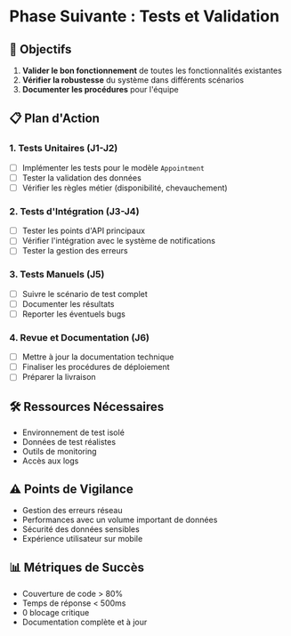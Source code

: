 # Phase Suivante : Tests et Validation

## 🎯 Objectifs

1. **Valider le bon fonctionnement** de toutes les fonctionnalités existantes
2. **Vérifier la robustesse** du système dans différents scénarios
3. **Documenter les procédures** pour l'équipe

## 📋 Plan d'Action

### 1. Tests Unitaires (J1-J2)
- [ ] Implémenter les tests pour le modèle `Appointment`
- [ ] Tester la validation des données
- [ ] Vérifier les règles métier (disponibilité, chevauchement)

### 2. Tests d'Intégration (J3-J4)
- [ ] Tester les points d'API principaux
- [ ] Vérifier l'intégration avec le système de notifications
- [ ] Tester la gestion des erreurs

### 3. Tests Manuels (J5)
- [ ] Suivre le scénario de test complet
- [ ] Documenter les résultats
- [ ] Reporter les éventuels bugs

### 4. Revue et Documentation (J6)
- [ ] Mettre à jour la documentation technique
- [ ] Finaliser les procédures de déploiement
- [ ] Préparer la livraison

## 🛠 Ressources Nécessaires

- Environnement de test isolé
- Données de test réalistes
- Outils de monitoring
- Accès aux logs

## ⚠️ Points de Vigilance

- Gestion des erreurs réseau
- Performances avec un volume important de données
- Sécurité des données sensibles
- Expérience utilisateur sur mobile

## 📊 Métriques de Succès

- Couverture de code > 80%
- Temps de réponse < 500ms
- 0 blocage critique
- Documentation complète et à jour
